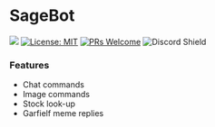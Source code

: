 
# SageBot

![](https://travis-ci.org/Lian-D/SageBot.js.svg?branch=master) [![License: MIT](https://img.shields.io/badge/License-MIT-yellow.svg)](https://opensource.org/licenses/MIT)
 [![PRs Welcome](https://img.shields.io/badge/PRs-welcome-brightgreen.svg?style=flat-square)](http://makeapullrequest.com) ![Discord Shield](https://discordapp.com/api/guilds/162421423430828032/widget.png?style=shield)

### Features
- Chat commands
- Image commands
- Stock look-up
- Garfielf meme replies
